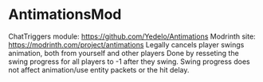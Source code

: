 # AntimationsMod
ChatTriggers module: https://github.com/Yedelo/Antimations
Modrinth site: https://modrinth.com/project/antimations
Legally cancels player swings animation, both from yourself and other players
Done by resseting the swing progress for all players to -1 after they swing. Swing progress does not affect animation/use entity packets or the hit delay.
